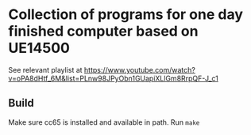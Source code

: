 # Collection of programs for one day finished computer based on UE14500

See relevant playlist at https://www.youtube.com/watch?v=oPA8dHtf_6M&list=PLnw98JPyObn1GUapiXLlGm8RrpQF-J_c1

## Build

Make sure cc65 is installed and available in path. Run `make`